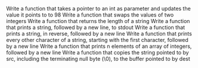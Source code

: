 
Write a function that takes a pointer to an int as parameter and updates the value it points to to 98
Write a function that swaps the values of two integers
Write a function that returns the length of a string
Write a function that prints a string, followed by a new line, to stdout
Write a function that prints a string, in reverse, followed by a new line
Write a function that prints every other character of a string, starting with the first character, followed by a new line
Write a function that prints n elements of an array of integers, followed by a new line
Write a function that copies the string pointed to by src, including the terminating null byte (\0), to the buffer pointed to by dest
